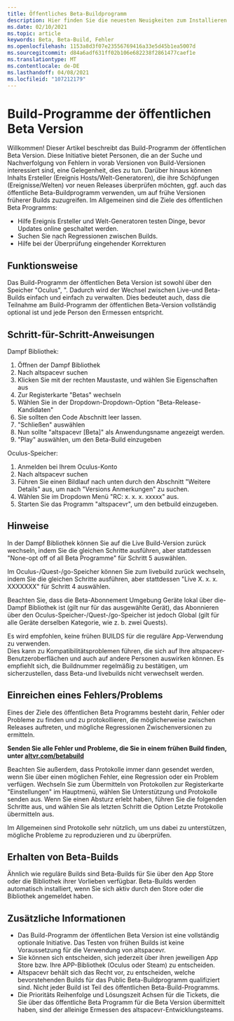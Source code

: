 ```yaml
---
title: Öffentliches Beta-Buildprogramm
description: Hier finden Sie die neuesten Neuigkeiten zum Installieren und Einreichen von Fehlern für das neueste "altspacevr Beta Build"-Programm.
ms.date: 02/10/2021
ms.topic: article
keywords: Beta, Beta-Build, Fehler
ms.openlocfilehash: 1153a8d3f07e23556769416a33e5d45b1ea5007d
ms.sourcegitcommit: d84a6adf631ff02b106e682238f2861477caef1e
ms.translationtype: MT
ms.contentlocale: de-DE
ms.lasthandoff: 04/08/2021
ms.locfileid: "107212179"
---
```

# <a name="public-beta-build-programs"></a>Build-Programme der öffentlichen Beta Version

Willkommen! Dieser Artikel beschreibt das Build-Programm der öffentlichen Beta Version. Diese Initiative bietet Personen, die an der Suche und Nachverfolgung von Fehlern in vorab Versionen von Build-Versionen interessiert sind, eine Gelegenheit, dies zu tun. Darüber hinaus können Inhalts Ersteller (Ereignis Hosts/Welt-Generatoren), die ihre Schöpfungen (Ereignisse/Welten) vor neuen Releases überprüfen möchten, ggf. auch das öffentliche Beta-Buildprogramm verwenden, um auf frühe Versionen früherer Builds zuzugreifen. Im Allgemeinen sind die Ziele des öffentlichen Beta Programms: 

* Hilfe Ereignis Ersteller und Welt-Generatoren testen Dinge, bevor Updates online geschaltet werden.  
* Suchen Sie nach Regressionen zwischen Builds. 
* Hilfe bei der Überprüfung eingehender Korrekturen 
 
## <a name="how-it-works"></a>Funktionsweise

Das Build-Programm der öffentlichen Beta Version ist sowohl über den Speicher "Oculus", ". Dadurch wird der Wechsel zwischen Live-und Beta-Builds einfach und einfach zu verwalten. Dies bedeutet auch, dass die Teilnahme am Build-Programm der öffentlichen Beta-Version vollständig optional ist und jede Person den Ermessen entspricht. 

## <a name="step-by-step-instructions"></a>Schritt-für-Schritt-Anweisungen  

Dampf Bibliothek:

1. Öffnen der Dampf Bibliothek
2. Nach altspacevr suchen
3. Klicken Sie mit der rechten Maustaste, und wählen Sie Eigenschaften aus
4. Zur Registerkarte "Betas" wechseln
5. Wählen Sie in der Dropdown-Dropdown-Option "Beta-Release-Kandidaten"
6. Sie sollten den Code Abschnitt leer lassen.
7. "Schließen" auswählen
8. Nun sollte "altspacevr [Beta]" als Anwendungsname angezeigt werden.
9. "Play" auswählen, um den Beta-Build einzugeben

Oculus-Speicher:

1. Anmelden bei Ihrem Oculus-Konto
2. Nach altspacevr suchen
3. Führen Sie einen Bildlauf nach unten durch den Abschnitt "Weitere Details" aus, um nach "Versions Anmerkungen" zu suchen.
4. Wählen Sie im Dropdown Menü "RC: x. x. x. xxxxx" aus.
5. Starten Sie das Programm "altspacevr", um den betbuild einzugeben.

## <a name="notes"></a>Hinweise

In der Dampf Bibliothek können Sie auf die Live Build-Version zurück wechseln, indem Sie die gleichen Schritte ausführen, aber stattdessen "None-opt off of all Beta Programme" für Schritt 5 auswählen. 

Im Oculus-/Quest-/go-Speicher können Sie zum livebuild zurück wechseln, indem Sie die gleichen Schritte ausführen, aber stattdessen "Live X. x. x. XXXXXXX" für Schritt 4 auswählen. 

Beachten Sie, dass die Beta-Abonnement Umgebung Geräte lokal über die-Dampf Bibliothek ist (gilt nur für das ausgewählte Gerät), das Abonnieren über den Oculus-Speicher-/Quest-/go-Speicher ist jedoch Global (gilt für alle Geräte derselben Kategorie, wie z. b. zwei Quests). 

Es wird empfohlen, keine frühen BUILDS für die reguläre App-Verwendung zu verwenden.  
Dies kann zu Kompatibilitätsproblemen führen, die sich auf Ihre altspacevr-Benutzeroberflächen und auch auf andere Personen auswirken können. Es empfiehlt sich, die Buildnummer regelmäßig zu bestätigen, um sicherzustellen, dass Beta-und livebuilds nicht verwechselt werden. 

## <a name="filing-a-bugissue"></a>Einreichen eines Fehlers/Problems

Eines der Ziele des öffentlichen Beta Programms besteht darin, Fehler oder Probleme zu finden und zu protokollieren, die möglicherweise zwischen Releases auftreten, und mögliche Regressionen Zwischenversionen zu ermitteln.  

**Senden Sie alle Fehler und Probleme, die Sie in einem frühen Build finden, unter [altvr.com/betabuild](https://help.altvr.com/hc/requests/new?ticket_form_id=360004678833)**

Beachten Sie außerdem, dass Protokolle immer dann gesendet werden, wenn Sie über einen möglichen Fehler, eine Regression oder ein Problem verfügen. Wechseln Sie zum Übermitteln von Protokollen zur Registerkarte "Einstellungen" im Hauptmenü, wählen Sie Unterstützung und Protokolle senden aus. Wenn Sie einen Absturz erlebt haben, führen Sie die folgenden Schritte aus, und wählen Sie als letzten Schritt die Option Letzte Protokolle übermitteln aus. 

Im Allgemeinen sind Protokolle sehr nützlich, um uns dabei zu unterstützen, mögliche Probleme zu reproduzieren und zu überprüfen. 

## <a name="getting-beta-builds"></a>Erhalten von Beta-Builds

Ähnlich wie reguläre Builds sind Beta-Builds für Sie über den App Store oder die Bibliothek ihrer Vorlieben verfügbar. Beta-Builds werden automatisch installiert, wenn Sie sich aktiv durch den Store oder die Bibliothek angemeldet haben. 

## <a name="additional-information"></a>Zusätzliche Informationen

* Das Build-Programm der öffentlichen Beta Version ist eine vollständig optionale Initiative. Das Testen von frühen Builds ist keine Voraussetzung für die Verwendung von altspacevr. 
* Sie können sich entscheiden, sich jederzeit über ihren jeweiligen App Store bzw. Ihre APP-Bibliothek (Oculus oder Steam) zu entscheiden.  
* Altspacevr behält sich das Recht vor, zu entscheiden, welche bevorstehenden Builds für das Public Beta-Buildprogramm qualifiziert sind. Nicht jeder Build ist Teil des öffentlichen Beta-Build-Programms. 
* Die Prioritäts Reihenfolge und Lösungszeit Achsen für die Tickets, die Sie über das öffentliche Beta Programm für die Beta Version übermittelt haben, sind der alleinige Ermessen des altspacevr-Entwicklungsteams. 